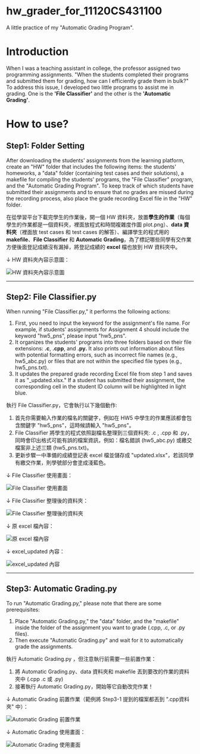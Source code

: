 # hw_grader_for_11120CS431100
A little practice of my "Automatic Grading Program".

# Introduction
When I was a teaching assistant in college, the professor assigned two programming assignments. "When the students completed their programs and submitted them for grading, how can I efficiently grade them in bulk?" To address this issue, I developed two little programs to assist me in grading. One is the **'File Classifier'** and the other is the **'Automatic Grading'**.

# How to use?
## Step1: Folder Setting
After downloading the students' assignments from the learning platform, create an "HW" folder that includes the following items: the students' homeworks, a "data" folder (containing test cases and their solutions), a makefile for compiling the students' programs, the "File Classifier" program, and the "Automatic Grading Program". To keep track of which students have submitted their assignments and to ensure that no grades are missed during the recording process, also place the grade recording Excel file in the "HW" folder.

在從學習平台下載完學生的作業後，開一個 HW 資料夾，放置**學生的作業**（每個學生的作業都是一個資料夾，裡面放程式和時間複雜度作圖 plot.png）、**data 資料夾**（裡面放 test cases 和 test cases 的解答）、編譯學生的程式用的 **makefile**、**File Classifier** 和 **Automatic Grading**，為了標記哪些同學有交作業方便後面登記成績沒有漏掉，將登記成績的 **excel** 檔也放到 HW 資料夾中。

↓ HW 資料夾內容示意圖：

![HW 資料夾內容示意圖](https://github.com/davidtseng2000/hw_grader_for_11120CS431100/blob/main/pic/HW_file_all.png)

---

## Step2: **File Classifier.py**
When running "File Classifier.py," it performs the following actions:
1. First, you need to input the keyword for the assignment's file name. For example, if students' assignments for Assignment 4 should include the keyword "hw5_pns", please input "hw5_pns".
2. It organizes the students' programs into three folders based on their file extensions: **.c**, **.cpp**, and **.py.** It also prints out information about files with potential formatting errors, such as incorrect file names (e.g., hw5_abc.py) or files that are not within the specified file types (e.g., hw5_pns.txt).
3. It updates the prepared grade recording Excel file from step 1 and saves it as "_updated.xlsx." If a student has submitted their assignment, the corresponding cell in the student ID column will be highlighted in light blue.

執行 File Classifier.py，它會執行以下幾個動作:
1. 首先你需要輸入作業的檔名的關鍵字，例如在 HW5 中學生的作業應該都會包含關鍵字 "hw5_pns"，這時候請輸入 "hw5_pns"。
2. File Classifier 將學生的程式依照副檔名整理到三個資料夾: .c , .cpp 和 .py，同時會印出格式可能有誤的檔案資訊，例如：檔名錯誤 (hw5_abc.py) 或繳交檔案非上述三類 (hw5_pns.txt)。
3. 更新步驟一中準備的成績登記表 excel 檔並儲存成 "updated.xlsx"，若該同學有繳交作業，則學號部分會塗成淺藍色。

↓ File Classifier 使用畫面：

![File Classifier 使用畫面](https://github.com/davidtseng2000/hw_grader_for_11120CS431100/blob/main/pic/classifier.png)

↓ File Classifier 整理後的資料夾：

![File Classifier 整理後的資料夾](https://github.com/davidtseng2000/hw_grader_for_11120CS431100/blob/main/pic/after_classifier.png)

↓ 原 excel 檔內容：

![原 excel 檔內容](https://github.com/davidtseng2000/hw_grader_for_11120CS431100/blob/main/pic/excel.png)

↓ excel_updated 內容：

![excel_updated 內容](https://github.com/davidtseng2000/hw_grader_for_11120CS431100/blob/main/pic/excel_updated.png)

---

## Step3: **Automatic Grading.py**
To run "Automatic Grading.py," please note that there are some prerequisites:
1. Place "Automatic Grading.py," the "data" folder, and the "makefile" inside the folder of the assignment you want to grade (.cpp, .c, or .py files).
2. Then execute "Automatic Grading.py" and wait for it to automatically grade the assignments.

執行 Automatic Grading.py ，但注意執行前需要一些前置作業：
1. 將 Automatic Grading.py、data 資料夾和 makefile 丟到要改的作業的資料夾中 (.cpp .c 或 .py)
2. 接著執行 Automatic Grading.py，開始等它自動改完作業！

↓ Automatic Grading 前置作業（範例將 Step3-1 提到的檔案都丟到 ".cpp資料夾" 中）：

![Automatic Grading 前置作業](https://github.com/davidtseng2000/hw_grader_for_11120CS431100/blob/main/pic/before_autograde.png)

↓ Automatic Grading 使用畫面：

![Automatic Grading 使用畫面](https://github.com/davidtseng2000/hw_grader_for_11120CS431100/blob/main/pic/auto_grade.png)

